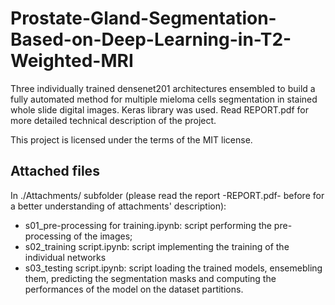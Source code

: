 # Prostate-Gland-Segmentation-Based-on-Deep-Learning-in-T2-Weighted-MRI
Three individually trained densenet201 architectures ensembled to build a fully automated method for multiple mieloma cells segmentation in stained whole slide digital images. Keras library was used. Read REPORT.pdf for more detailed technical description of the project.

This project is licensed under the terms of the MIT license.

## Attached files
In ./Attachments/ subfolder (please read the report -REPORT.pdf-  before for a better understanding of attachments' description):
* s01_pre-processing for training.ipynb: script performing the pre-processing of the images;
* s02_training script.ipynb: script implementing the training of the individual networks
* s03_testing script.ipynb: script loading the trained models, ensemebling them, predicting the segmentation masks and computing the performances of the model on the dataset partitions.

